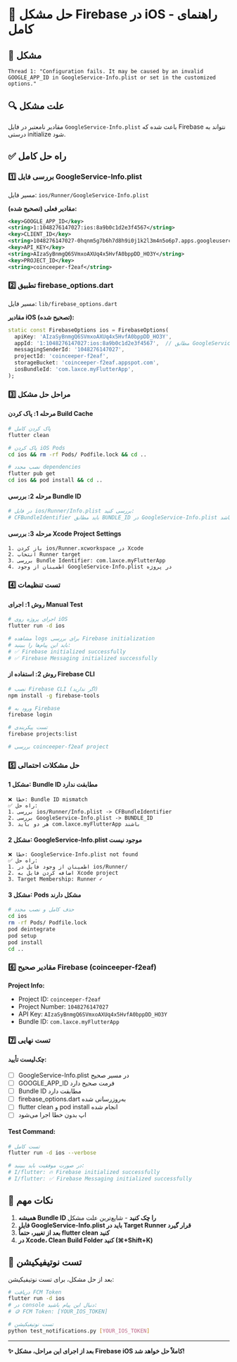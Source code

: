 # 🍎 حل مشکل Firebase در iOS - راهنمای کامل

## 🚨 مشکل
```
Thread 1: "Configuration fails. It may be caused by an invalid GOOGLE_APP_ID in GoogleService-Info.plist or set in the customized options."
```

## 🔍 علت مشکل
مقادیر نامعتبر در فایل `GoogleService-Info.plist` باعث شده که Firebase نتواند به درستی initialize شود.

## ✅ راه حل کامل

### 1️⃣ **بررسی فایل GoogleService-Info.plist**

مسیر فایل: `ios/Runner/GoogleService-Info.plist`

**مقادیر فعلی (تصحیح شده):**
```xml
<key>GOOGLE_APP_ID</key>
<string>1:1048276147027:ios:8a9b0c1d2e3f4567</string>
<key>CLIENT_ID</key>
<string>1048276147027-0hqnm5g7b6h7d8h9i0j1k2l3m4n5o6p7.apps.googleusercontent.com</string>
<key>API_KEY</key>
<string>AIzaSyBnmgQ6SVmxoAXUq4x5HvfA0bppDD_HO3Y</string>
<key>PROJECT_ID</key>
<string>coinceeper-f2eaf</string>
```

### 2️⃣ **تطبیق firebase_options.dart**

مسیر فایل: `lib/firebase_options.dart`

**مقادیر iOS (تصحیح شده):**
```dart
static const FirebaseOptions ios = FirebaseOptions(
  apiKey: 'AIzaSyBnmgQ6SVmxoAXUq4x5HvfA0bppDD_HO3Y',
  appId: '1:1048276147027:ios:8a9b0c1d2e3f4567',  // مطابق GoogleService-Info.plist
  messagingSenderId: '1048276147027',
  projectId: 'coinceeper-f2eaf',
  storageBucket: 'coinceeper-f2eaf.appspot.com',
  iosBundleId: 'com.laxce.myFlutterApp',
);
```

### 3️⃣ **مراحل حل مشکل**

#### مرحله 1: پاک کردن Build Cache
```bash
# پاک کردن کامل
flutter clean

# پاک کردن iOS Pods
cd ios && rm -rf Pods/ Podfile.lock && cd ..

# نصب مجدد dependencies
flutter pub get
cd ios && pod install && cd ..
```

#### مرحله 2: بررسی Bundle ID
```bash
# در فایل ios/Runner/Info.plist بررسی کنید:
# CFBundleIdentifier باید مطابق BUNDLE_ID در GoogleService-Info.plist باشد
```

#### مرحله 3: بررسی Xcode Project Settings
```
1. باز کردن ios/Runner.xcworkspace در Xcode
2. انتخاب Runner target
3. بررسی Bundle Identifier: com.laxce.myFlutterApp
4. اطمینان از وجود GoogleService-Info.plist در پروژه
```

### 4️⃣ **تست تنظیمات**

#### روش 1: اجرای Manual Test
```bash
# اجرای پروژه روی iOS
flutter run -d ios

# مشاهده logs برای بررسی Firebase initialization
# باید این پیام‌ها را ببینید:
# ✅ Firebase initialized successfully
# ✅ Firebase Messaging initialized successfully
```

#### روش 2: استفاده از Firebase CLI
```bash
# نصب Firebase CLI (اگر ندارید)
npm install -g firebase-tools

# ورود به Firebase
firebase login

# تست پیکربندی
firebase projects:list

# بررسی coinceeper-f2eaf project
```

### 5️⃣ **حل مشکلات احتمالی**

#### مشکل 1: Bundle ID مطابقت ندارد
```
❌ خطا: Bundle ID mismatch
✅ راه حل:
1. بررسی ios/Runner/Info.plist -> CFBundleIdentifier
2. بررسی GoogleService-Info.plist -> BUNDLE_ID
3. هر دو باید com.laxce.myFlutterApp باشند
```

#### مشکل 2: GoogleService-Info.plist موجود نیست
```
❌ خطا: GoogleService-Info.plist not found
✅ راه حل:
1. اطمینان از وجود فایل در ios/Runner/
2. اضافه کردن فایل به Xcode project
3. Target Membership: Runner ✓
```

#### مشکل 3: Pods مشکل دارند
```bash
# حذف کامل و نصب مجدد
cd ios
rm -rf Pods/ Podfile.lock
pod deintegrate
pod setup
pod install
cd ..
```

### 6️⃣ **مقادیر صحیح Firebase (coinceeper-f2eaf)**

**Project Info:**
- Project ID: `coinceeper-f2eaf`
- Project Number: `1048276147027` 
- API Key: `AIzaSyBnmgQ6SVmxoAXUq4x5HvfA0bppDD_HO3Y`
- Bundle ID: `com.laxce.myFlutterApp`

### 7️⃣ **تست نهایی**

#### چک‌لیست تأیید:
- [ ] GoogleService-Info.plist در مسیر صحیح
- [ ] GOOGLE_APP_ID فرمت صحیح دارد
- [ ] Bundle ID مطابقت دارد
- [ ] firebase_options.dart به‌روزرسانی شده
- [ ] flutter clean و pod install انجام شده
- [ ] اپ بدون خطا اجرا می‌شود

#### Test Command:
```bash
# تست کامل
flutter run -d ios --verbose

# در صورت موفقیت باید ببینید:
# I/flutter: 🔥 Firebase initialized successfully
# I/flutter: ✅ Firebase Messaging initialized successfully
```

## 🎯 نکات مهم

1. **همیشه Bundle ID را چک کنید** - شایع‌ترین علت مشکل
2. **فایل GoogleService-Info.plist باید در Target Runner قرار گیرد**
3. **بعد از تغییر، حتماً flutter clean کنید**
4. **در Xcode، Clean Build Folder کنید (⌘+Shift+K)**

## 🚀 تست نوتیفیکیشن

بعد از حل مشکل، برای تست نوتیفیکیشن:

```bash
# دریافت FCM Token
flutter run -d ios
# در console دنبال این پیام باشید:
# 🪙 FCM Token: [YOUR_IOS_TOKEN]

# تست نوتیفیکیشن
python test_notifications.py [YOUR_IOS_TOKEN]
```

---

**✨ بعد از اجرای این مراحل، مشکل Firebase iOS کاملاً حل خواهد شد!** 